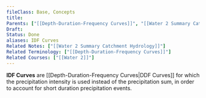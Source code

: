 ```yaml
---
fileClass: Base, Concepts
title: 
Parents: ["[[Depth-Duration-Frequency Curves]]", "[[Water 2 Summary Catchment Hydrology]]"]
Draft: 
Status: Done
aliases: IDF Curves
Related Notes: ["[[Water 2 Summary Catchment Hydrology]]"]
Related Terminology: ["[[Depth-Duration-Frequency Curves]]"]
Related Courses: ["[[Water 2]]"]
---
```

**IDF Curves** are [[Depth-Duration-Frequency Curves|DDF Curves]] for which the precipitation intensity is used instead of the precipitation sum, in order to account for short duration precipitation events.